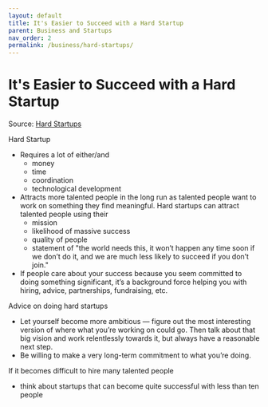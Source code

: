 ```yaml
---
layout: default
title: It's Easier to Succeed with a Hard Startup
parent: Business and Startups
nav_order: 2
permalink: /business/hard-startups/
---
```


# It's Easier to Succeed with a Hard Startup

Source: [Hard Startups](https://blog.samaltman.com/hard-startups)

Hard Startup
- Requires a lot of either/and
    - money
    - time
    - coordination
    - technological development
- Attracts more talented people in the long run as talented people want to work on something they find meaningful. Hard startups can attract talented people using their
    - mission
    - likelihood of massive success
    - quality of people
    - statement of "the world needs this, it won’t happen any time soon if we don’t do it, and we are much less likely to succeed if you don’t join."
-  If people care about your success because you seem committed to doing something significant, it’s a background force helping you with hiring, advice, partnerships, fundraising, etc.

Advice on doing hard startups
- Let yourself become more ambitious — figure out the most interesting version of where what you’re working on could go.  Then talk about that big vision and work relentlessly towards it, but always have a reasonable next step.
- Be willing to make a very long-term commitment to what you’re doing.

If it becomes difficult to hire many talented people
- think about startups that can become quite successful with less than ten people
